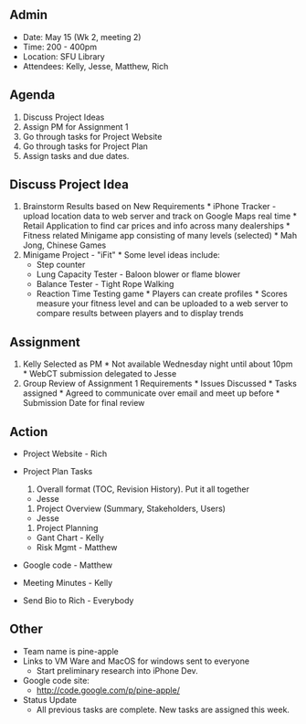 ## Admin ##

  * Date: May 15 (Wk 2, meeting 2)
  * Time: 200 - 400pm
  * Location: SFU Library
  * Attendees: Kelly, Jesse, Matthew, Rich


## Agenda ##

  1. Discuss Project Ideas
  1. Assign PM for Assignment 1
  1. Go through tasks for Project Website
  1. Go through tasks for Project Plan
  1. Assign tasks and due dates.

## Discuss Project Idea ##

  1. Brainstorm Results based on New Requirements
    * iPhone Tracker - upload location data to web server and track on Google Maps real time
    * Retail Application to find car prices and info across many dealerships
    * Fitness related Minigame app consisting of many levels (selected)
    * Mah Jong, Chinese Games
  1. Minigame Project - "iFit"
    * Some level ideas include:
      * Step counter
      * Lung Capacity Tester - Baloon blower or flame blower
      * Balance Tester - Tight Rope Walking
      * Reaction Time Testing game
    * Players can create profiles
    * Scores measure your fitness level and can be uploaded to a web server to compare results between players and to display trends

## Assignment ##

  1. Kelly Selected as PM
    * Not available Wednesday night until about 10pm
    * WebCT submission delegated to Jesse
  1. Group Review of Assignment 1 Requirements
    * Issues Discussed
    * Tasks assigned
    * Agreed to communicate over email and meet up before
    * Submission Date for final review

## Action ##

  * Project Website - Rich
  * Project Plan Tasks
    1. Overall format (TOC, Revision History). Put it all together
      * Jesse
    1. Project Overview (Summary, Stakeholders, Users)
      * Jesse
    1. Project Planning
      * Gant Chart - Kelly
      * Risk Mgmt - Matthew

  * Google code - Matthew
  * Meeting Minutes - Kelly
  * Send Bio to Rich - Everybody

## Other ##

  * Team name is pine-apple
  * Links to VM Ware and MacOS for windows sent to everyone
    * Start preliminary research into iPhone Dev.
  * Google code site:
    * http://code.google.com/p/pine-apple/
  * Status Update
    * All previous tasks are complete. New tasks are assigned this week.